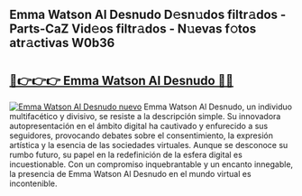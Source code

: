 ## Emma Watson Al Desnudo D𝚎sn𝚞dos filtr𝚊dos - Parts-CaZ Vid𝚎os filtr𝚊dos - N𝚞evas f𝚘tos atr𝚊ctivas W0b36

# <h2><a href="http://mb4wvg.tromn.icu/?c=Emma+Watson+Al+Desnudo">🔗👉👉👉 Emma Watson Al Desnudo 🔗🔗</a></h2>

[![Emma Watson Al Desnudo nuevo](https://i.imgur.com/pEAQMta.gif)](http://mb4wvg.tromn.icu/?c=Emma+Watson+Al+Desnudo)
Emma Watson Al Desnudo, un individuo multifacético y divisivo, se resiste a la descripción simple. Su innovadora autopresentación en el ámbito digital ha cautivado y enfurecido a sus seguidores, provocando debates sobre el consentimiento, la expresión artística y la esencia de las sociedades virtuales. Aunque se desconoce su rumbo futuro, su papel en la redefinición de la esfera digital es incuestionable. Con un compromiso inquebrantable y un encanto innegable, la presencia de Emma Watson Al Desnudo en el mundo virtual es incontenible.
